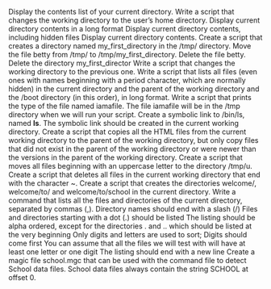 Display the contents list of your current directory.
 Write a script that changes the working directory to the user’s home 
directory. Display current directory contents in a long format Display current directory contents, including hidden files 
Display current directory contents.  Create a script that creates a directory named my_first_directory in the /tmp/ directory. 
Move the file betty from /tmp/ to /tmp/my_first_directory. Delete the file betty. Delete the directory my_first_director Write 
a script that changes the working directory to the previous one. Write a script that lists all files (even ones with names 
beginning with a period character, which are normally hidden) in the current directory and the parent of the working directory 
and the /boot directory (in this order), in long format. Write a script that prints the type of the file named iamafile. The 
file iamafile will be in the /tmp directory when we will run your script. Create a symbolic link to /bin/ls, named __ls__. The 
symbolic link should be created in the current working directory. Create a script that copies all the HTML files from the 
current working directory to the parent of the working directory, but only copy files that did not exist in the parent of the 
working directory or were newer than the versions in the parent of the working directory. Create a script that moves all files 
beginning with an uppercase letter to the directory /tmp/u. Create a script that deletes all files in the current working 
directory that end with the character ~. Create a script that creates the directories welcome/, welcome/to/ and 
welcome/to/school in the current directory. Write a command that lists all the files and directories of the current directory, 
separated by commas (,). Directory names should end with a slash (/) Files and directories starting with a dot (.) should be 
listed The listing should be alpha ordered, except for the directories . and .. which should be listed at the very beginning 
Only digits and letters are used to sort; Digits should come first You can assume that all the files we will test with will 
have at least one letter or one digit
The listing should end with a new line
Create a magic file school.mgc that can be used with the command file to detect School data files. School data files always contain the string SCHOOL at offset 0.
